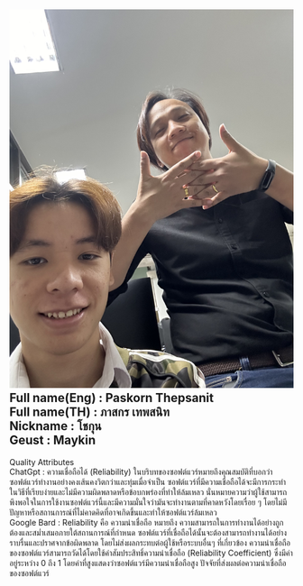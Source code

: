 ![alt text for screen readers](รูป.jpg "Text to show on mouseover")
Full name(Eng) : Paskorn Thepsanit  
Full name(TH) : ภาสกร เทพสนิท  
Nickname : โชกุน  
Geust : Maykin  
-
Quality Attributes  
ChatGpt : ความเชื่อถือได้ (Reliability) ในบริบทของซอฟต์แวร์หมายถึงคุณสมบัติที่บอกว่าซอฟต์แวร์ทำงานอย่างคงเส้นคงวิตกว่าและทุ่มเมื่อจำเป็น ซอฟต์แวร์ที่มีความเชื่อถือได้จะมีการกระทำในวิธีที่เรียบง่ายและไม่มีความผิดพลาดหรือข้อบกพร่องที่ทำให้ล้มเหลว นั่นหมายความว่าผู้ใช้สามารถพึงพอใจในการใช้งานซอฟต์แวร์นี้และมีความมั่นใจว่ามันจะทำงานตามที่คาดหวังโดยเรื่อย ๆ โดยไม่มีปัญหาหรือสถานการณ์ที่ไม่คาดคิดที่อาจเกิดขึ้นและทำให้ซอฟต์แวร์ล้มเหลว  
Google Bard : Reliability คือ ความน่าเชื่อถือ หมายถึง ความสามารถในการทำงานได้อย่างถูกต้องและสม่ำเสมอภายใต้สถานการณ์ที่กำหนด ซอฟต์แวร์ที่เชื่อถือได้นั้นจะต้องสามารถทำงานได้อย่างราบรื่นและปราศจากข้อผิดพลาด โดยไม่ส่งผลกระทบต่อผู้ใช้หรือระบบอื่นๆ ที่เกี่ยวข้อง
ความน่าเชื่อถือของซอฟต์แวร์สามารถวัดได้โดยใช้ค่าสัมประสิทธิ์ความน่าเชื่อถือ (Reliability Coefficient) ซึ่งมีค่าอยู่ระหว่าง 0 ถึง 1 โดยค่าที่สูงแสดงว่าซอฟต์แวร์มีความน่าเชื่อถือสูง
ปัจจัยที่ส่งผลต่อความน่าเชื่อถือของซอฟต์แวร์  
